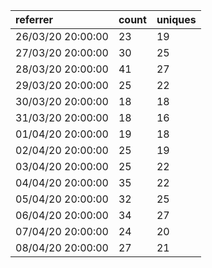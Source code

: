 | referrer          | count | uniques |
| :---------------- | :---- | :------ |
| 26/03/20 20:00:00 | 23    | 19      |
| 27/03/20 20:00:00 | 30    | 25      |
| 28/03/20 20:00:00 | 41    | 27      |
| 29/03/20 20:00:00 | 25    | 22      |
| 30/03/20 20:00:00 | 18    | 18      |
| 31/03/20 20:00:00 | 18    | 16      |
| 01/04/20 20:00:00 | 19    | 18      |
| 02/04/20 20:00:00 | 25    | 19      |
| 03/04/20 20:00:00 | 25    | 22      |
| 04/04/20 20:00:00 | 35    | 22      |
| 05/04/20 20:00:00 | 32    | 25      |
| 06/04/20 20:00:00 | 34    | 27      |
| 07/04/20 20:00:00 | 24    | 20      |
| 08/04/20 20:00:00 | 27    | 21      |